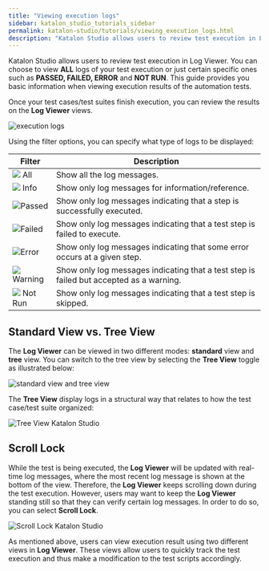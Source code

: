 ```yaml
---
title: "Viewing execution logs"
sidebar: katalon_studio_tutorials_sidebar
permalink: katalon-studio/tutorials/viewing_execution_logs.html
description: "Katalon Studio allows users to review test execution in Log Viewer. This guide shows you to view execution results of automation tests."
---
```

Katalon Studio allows users to review test execution in Log Viewer. You can choose to view **ALL** logs of your test execution or just certain specific ones such as **PASSED, FAILED, ERROR** and **NOT RUN**. This guide provides you basic information when viewing execution results of the automation tests.

Once your test cases/test suites finish execution, you can review the results on the **Log Viewer** views.

![execution logs](../../images/katalon-studio/tutorials/viewing_execution_logs/Log-Viewer.png)

Using the filter options, you can specify what type of logs to be displayed:

| Filter | Description |
| --- | --- |
| ![](../../images/katalon-studio/tutorials/viewing_execution_logs/All.png) All | Show all the log messages. |
| ![](../../images/katalon-studio/tutorials/viewing_execution_logs/Info.png) Info | Show only log messages for information/reference. |
| ![](../../images/katalon-studio/tutorials/viewing_execution_logs/Passed.png)Passed | Show only log messages indicating that a step is successfully executed. |
| ![](../../images/katalon-studio/tutorials/viewing_execution_logs/Failed.png)Failed | Show only log messages indicating that a test step is failed to execute. |
| ![](../../images/katalon-studio/tutorials/viewing_execution_logs/Error.png)Error | Show only log messages indicating that some error occurs at a given step. |
| ![](../../images/katalon-studio/tutorials/viewing_execution_logs/Warning.png)Warning | Show only log messages indicating that a test step is failed but accepted as a warning. |
| ![](../../images/katalon-studio/tutorials/viewing_execution_logs/Not-Run.png) Not Run | Show only log messages indicating that a test step is skipped. |

Standard View vs. Tree View
---------------------------

The **Log Viewer** can be viewed in two different modes: **standard** view and **tree** view. You can switch to the tree view by selecting the **Tree View** toggle as illustrated below:

![standard view and tree view](../../images/katalon-studio/tutorials/viewing_execution_logs/Log-Viewer-2.png)

The **Tree View** display logs in a structural way that relates to how the test case/test suite organized:

![Tree View Katalon Studio](../../images/katalon-studio/tutorials/viewing_execution_logs/Tree-View.png)

Scroll Lock
-----------

While the test is being executed, the **Log Viewer** will be updated with real-time log messages, where the most recent log message is shown at the bottom of the view. Therefore, the **Log Viewer** keeps scrolling down during the test execution. However, users may want to keep the **Log Viewer** standing still so that they can verify certain log messages. In order to do so, you can select **Scroll Lock**.

![Scroll Lock Katalon Studio](../../images/katalon-studio/tutorials/viewing_execution_logs/Scroll-Lock.png)

As mentioned above, users can view execution result using two different views in **Log Viewer**. These views allow users to quickly track the test execution and thus make a modification to the test scripts accordingly.
